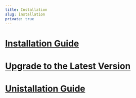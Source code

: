```yaml
---
title: Installation
slug: installation
private: true
---
```


# [Installation Guide](installation-guide.md)  
# [Upgrade to the Latest Version](upgrade-latest-version.md)  
# [Unistallation Guide](uninstallation-guide.md)